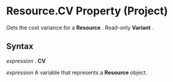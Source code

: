 
# Resource.CV Property (Project)

Gets the cost variance for a  **Resource** . Read-only **Variant** .


## Syntax

 _expression_ . **CV**

 _expression_ A variable that represents a **Resource** object.

